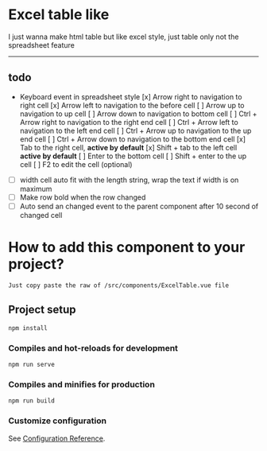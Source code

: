# Excel table like

I just wanna make html table but like excel style, just table only not the spreadsheet feature

---

## todo
- Keyboard event in spreadsheet style
  [x] Arrow right to navigation to right cell
  [x] Arrow left to navigation to the before cell
  [ ] Arrow up to navigation to up cell
  [ ] Arrow down to navigation to bottom cell
  [ ] Ctrl + Arrow right to navigation to the right end cell
  [ ] Ctrl + Arrow left to navigation to the left end cell
  [ ] Ctrl + Arrow up to navigation to the up end cell
  [ ] Ctrl + Arrow down to navigation to the bottom end cell
  [x] Tab to the right cell, **active by default**
  [x] Shift + tab to the left cell **active by default**
  [ ] Enter to the bottom cell
  [ ] Shift + enter to the up cell
  [ ] F2 to edit the cell (optional)

- [ ] width cell auto fit with the length string, wrap the text if width is on maximum
- [ ] Make row bold when the row changed
- [ ] Auto send an changed event to the parent component after 10 second of changed cell

# How to add this component to your project?

```
Just copy paste the raw of /src/components/ExcelTable.vue file
```

## Project setup
```
npm install
```

### Compiles and hot-reloads for development
```
npm run serve
```

### Compiles and minifies for production
```
npm run build
```

### Customize configuration
See [Configuration Reference](https://cli.vuejs.org/config/).
